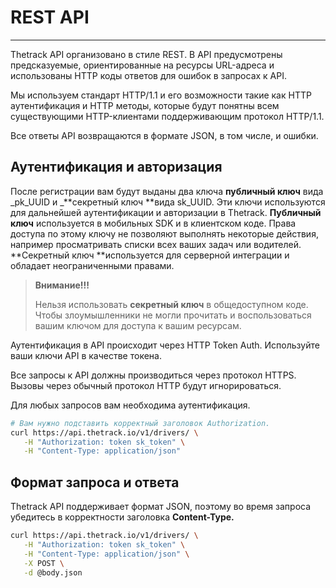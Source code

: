 # REST API

---

Thetrack API организовано в стиле REST. В API предусмотрены предсказуемые, ориентированные на ресурсы URL-адреса и использованы HTTP коды ответов для ошибок в запросах к API.

Мы используем стандарт HTTP/1.1 и его возможности такие как HTTP аутентификация и HTTP методы, которые будут понятны всем существующими HTTP-клиентами поддерживающим протокол HTTP/1.1.

Все ответы API возвращаются в формате JSON, в том числе, и ошибки.

## Аутентификация и авторизация

После регистрации вам будут выданы два ключа **публичный ключ** вида _pk\_UUID и _**секретный ключ **вида sk\_UUID. Эти ключи используются для дальнейшей аутентификации и авторизации в Thetrack. **Публичный ключ** используется в мобильных SDK и в клиентском коде. Права доступа по этому ключу не позволяют выполнять некоторые действия, например просматривать списки всех ваших задач или водителей. **Секретный ключ **используется для серверной интеграции и обладает неограниченными правами.

> **Внимание!!!**
>
> Нельзя использовать **секретный ключ** в общедоступном коде. Чтобы злоумышленники не могли прочитать и воспользоваться вашим ключом для доступа к вашим ресурсам.

Аутентификация в API происходит через HTTP Token Auth. Используйте ваши ключи API в качестве токена.

Все запросы к API должны производиться через протокол HTTPS. Вызовы через обычный протокол HTTP будут игнорироваться.

Для любых запросов вам необходима аутентификация.

```bash
# Вам нужно подставить корректный заголовок Authorization.
curl https://api.thetrack.io/v1/drivers/ \
   -H "Authorization: token sk_token" \
   -H "Content-Type: application/json"
```

## Формат запроса и ответа

Thetrack API поддерживает формат JSON, поэтому во время запроса убедитесь в корректности заголовка **Content-Type.**

```bash
curl https://api.thetrack.io/v1/drivers/ \
   -H "Authorization: token sk_token" \
   -H "Content-Type: application/json" \
   -X POST \
   -d @body.json
```




